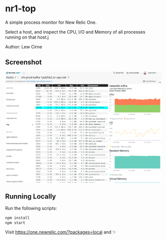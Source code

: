 # nr1-top
A simple process monitor for New Relic One. 

Select a host, and inspect the CPU, I/O and Memory of all processes running
on that host.j

Author: Lew Cirne

## Screenshot
![Screenshot](./screenshots/main.png)

## Running Locally

Run the following scripts:

```
npm install
npm start
```

Visit https://one.newrelic.com/?packages=local and :sparkles:

